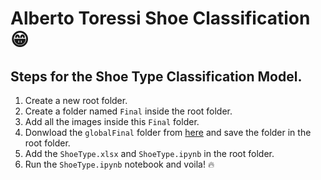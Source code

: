# Alberto Toressi Shoe Classification 😁

## Steps for the Shoe Type Classification Model.

1. Create a new root folder.
2. Create a folder named `Final` inside the root folder.
3. Add all the images inside this `Final` folder.
4. Donwload the `globalFinal` folder from [here](https://drive.google.com/drive/folders/1qHea6VuloLyfjMIXwxvsNqKDNAnZYnp4?usp=sharing) and save the folder in the root folder.
5. Add the `ShoeType.xlsx` and `ShoeType.ipynb` in the root folder.
6. Run the `ShoeType.ipynb` notebook and voila! 🔥

